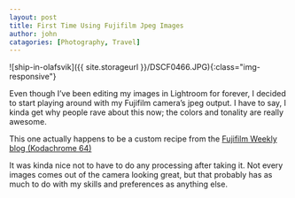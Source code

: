 ```yaml
---
layout: post
title: First Time Using Fujifilm Jpeg Images
author: john
catagories: [Photography, Travel]
---
```


![ship-in-olafsvik]({{ site.storageurl }}/DSCF0466.JPG){:class="img-responsive"}


Even though I’ve been editing my images in Lightroom for forever, I decided to start playing around with my Fujifilm camera’s jpeg output. I have to say, I kinda get why people rave about this now; the colors and tonality are really awesome.

This one actually happens to be a custom recipe from the <a href="https://fujixweekly.com/2020/05/27/my-fujifilm-x100v-kodachrome-64-film-simulation-recipe/">Fujifilm Weekly blog (Kodachrome 64)</a>

It was kinda nice not to have to do any processing after taking it. Not every images comes out of the camera looking great, but that probably has as much to do with my skills and preferences as anything else. 
